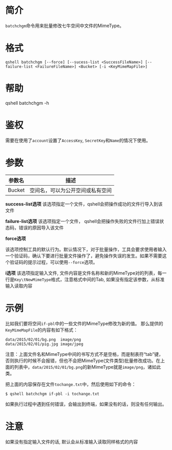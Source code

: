 # 简介

`batchchgm`命令用来批量修改七牛空间中文件的MimeType。

# 格式

```
qshell batchchgm [--force] [--sucess-list <SuccessFileName>] [--failure-list <FailureFileName>] <Bucket> [-i <KeyMimeMapFile>]

```

# 帮助
qshell batchchgm -h

# 鉴权

需要在使用了`account`设置了`AccessKey`, `SecretKey`和`Name`的情况下使用。

# 参数

|参数名|描述|
|---------|-----------|
|Bucket|空间名，可以为公开空间或私有空间|

**success-list选项**
该选项指定一个文件，qshell会把操作成功的文件行导入到该文件

**failure-list选项**
该选项指定一个文件， qshell会把操作失败的文件行加上错误状态码，错误的原因导入该文件

**force选项**

该选项控制工具的默认行为。默认情况下，对于批量操作，工具会要求使用者输入一个验证码，确认下要进行批量文件操作了，避免操作失误的发生。如果不需要这个验证码的提示过程，可以使用`--force`选项。

**i选项**
该选项指定输入文件, 文件内容是文件名称和新的MimeType对的列表，每一行是`Key\tNewMimeType`格式，注意格式中间的Tab, 如果没有指定该参数，从标准输入读取内容

# 示例

比如我们要将空间`if-pbl`中的一些文件的MimeType修改为新的值。
那么提供的`KeyMimeMapFile`的内容有如下格式：

```
data/2015/02/01/bg.png	image/png
data/2015/02/01/pig.jpg	image/jpeg
```

注意：上面文件名和MimeType中间的书写方式不是空格，而是制表符“tab”键，否则执行的时候不会报错，但也不会把MimeType(文件类型)批量修改成功。在上面的列表中，`data/2015/02/01/bg.png`的新MimeType就是`image/png`，诸如此类。

把上面的内容保存在文件`tochange.txt`中，然后使用如下的命令：

```
$ qshell batchchgm if-pbl -i tochange.txt
```

如果执行过程中遇到任何错误，会输出到终端，如果没有的话，则没有任何输出。

# 注意

如果没有指定输入文件的话, 默认会从标准输入读取同样格式的内容
